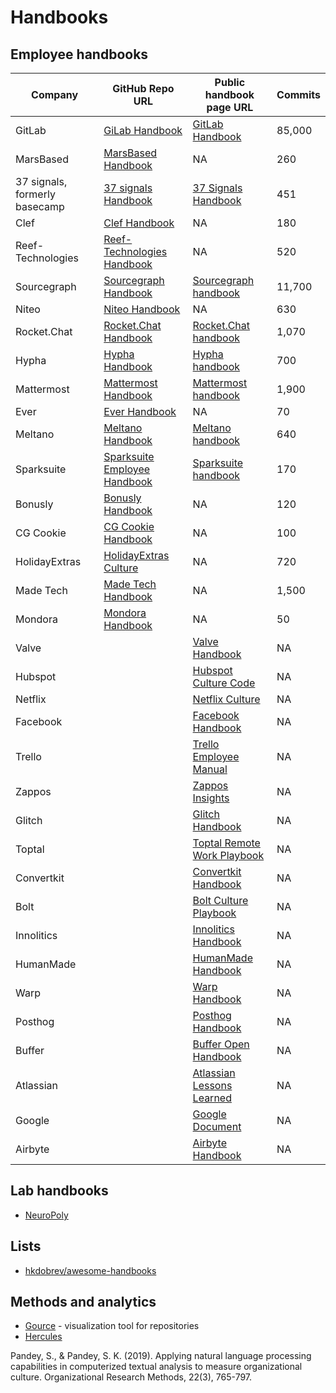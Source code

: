# Handbooks

## Employee handbooks

| Company           | GitHub Repo URL                                                                 | Public handbook page URL                                                                                                 | Commits |
|-------------------|---------------------------------------------------------------------------------|--------------------------------------------------------------------------------------------------------------------------| ------- |
| GitLab            | [GiLab Handbook](https://gitlab.com/gitlab-com/content-sites/handbook)          | [GitLab Handbook](https://handbook.gitlab.com/)                                                                          | 85,000  |
| MarsBased         | [MarsBased Handbook](https://github.com/MarsBased/handbook)                     | NA                                                                                                                       | 260     |
| 37 signals, formerly basecamp| [37 signals Handbook](https://github.com/basecamp/handbook)          | [37 Signals Handbook](https://basecamp.com/handbook)                                                                     | 451     |
| Clef              | [Clef Handbook](https://github.com/clef/handbook)                               | NA                                                                                                                       | 180     |
| Reef-Technologies | [Reef-Technologies Handbook](https://github.com/reef-technologies/handbook)     | NA                                                                                                                       | 520     |
| Sourcegraph       | [Sourcegraph Handbook](https://github.com/sourcegraph/handbook)                 | [Sourcegraph handbook](https://basecamp.com/handbook)                                                                    | 11,700  |
| Niteo             | [Niteo Handbook](https://github.com/teamniteo/handbook)                         | NA                                                                                                                       | 630     |
| Rocket.Chat       | [Rocket.Chat Handbook](https://github.com/RocketChat/handbook)                  | [Rocket.Chat handbook](https://handbook.rocket.chat/space/Handbook)                                                      | 1,070   |
| Hypha             | [Hypha Handbook](https://github.com/hyphacoop/handbook)                         | [Hypha handbook](https://handbook.hypha.coop/)                                                                           | 700     |
| Mattermost        | [Mattermost Handbook](https://github.com/mattermost/mattermost-handbook)        | [Mattermost handbook](https://handbook.mattermost.com/)                                                                  | 1,900   |
| Ever              | [Ever Handbook](https://github.com/ever-co/handbook)                            | NA                                                                                                                       | 70      |
| Meltano           | [Meltano Handbook](https://github.com/meltano/handbook)                         | [Meltano handbook](https://handbook.meltano.com/)                                                                        | 640     |
| Sparksuite        | [Sparksuite Employee Handbook](https://github.com/sparksuite/employee-handbook) | [Sparksuite handbook](https://handbook.sparksuite.com/)                                                                  | 170     |
| Bonusly           | [Bonusly Handbook](https://github.com/bonusly/un-handbook)                      | NA                                                                                                                       | 120     |
| CG Cookie         | [CG Cookie Handbook](https://github.com/CGCookie/handbook)                      | NA                                                                                                                       | 100     |
| HolidayExtras     | [HolidayExtras Culture](https://github.com/holidayextras/culture)               | NA                                                                                                                       | 720     |
| Made Tech         | [Made Tech Handbook](https://github.com/madetech/handbook)                      | NA                                                                                                                       | 1,500   |
| Mondora           | [Mondora Handbook](https://github.com/mondora/handbook)                         | NA                                                                                                                       | 50      |
| Valve             |                                                                                 | [Valve Handbook](https://assets.sbnation.com/assets/1074301/Valve_Handbook_LowRes.pdf)                                   | NA      |
| Hubspot           |                                                                                 | [Hubspot Culture Code](https://de.slideshare.net/slideshow/the-hubspot-culture-code-creating-a-company-we-love/17415022) | NA      |
| Netflix           |                                                                                 | [Netflix Culture](https://igormroz.com/documents/netflix_culture.pdf)                                                    | NA      |
| Facebook          |                                                                                 | [Facebook Handbook](https://airows.com/creative/a-look-inside-the-beautiful-handbook-facebook-gives-all-new-employees)   | NA      |
| Trello            |                                                                                 | [Trello Employee Manual](https://trello.com/b/HbTEX5hb/employee-manual)                                                  | NA      |
| Zappos            |                                                                                 | [Zappos Insights](https://www.zappos.com/c/zappos-insights)                                                              | NA      |
| Glitch            |                                                                                 | [Glitch Handbook](https://handbook.glitch.me/)                                                                           | NA      |
| Toptal            |                                                                                 | [Toptal Remote Work Playbook](https://www.toptal.com/remote-work-playbook)                                               | NA      |
| Convertkit        |                                                                                 | [Convertkit Handbook](https://convertkit.com/handbook)                                                                   | NA      |
| Bolt              |                                                                                 | [Bolt Culture Playbook](https://conscious.org/bolts-conscious-culture-culture-playbook/)                                 | NA      |
| Innolitics        |                                                                                 | [Innolitics Handbook](https://innolitics.com/about/handbook/)                                                            | NA      |
| HumanMade         |                                                                                 | [HumanMade Handbook](https://handbook.hmn.md/)                                                                           | NA      |
| Warp              |                                                                                 | [Warp Handbook](https://warpdev.notion.site/Public-Warp-How-We-Work-b872d41a1da743fca18220a731aeba48)                    | NA      |
| Posthog           |                                                                                 | [Posthog Handbook](https://posthog.com/handbook)                                                                         | NA      |
| Buffer            |                                                                                 | [Buffer Open Handbook](https://buffer.com/open)                                                                          | NA      |
| Atlassian         |                                                                                 | [Atlassian Lessons Learned](https://atlassianblog.wpengine.com/wp-content/uploads/2024/01/lessonslearned.pdf)            | NA      |
| Google            |                                                                                 | [Google Document](https://docs.google.com/document/d/1MiDUOqiY8UHUxbHqe9sVa8rezFplnl1b2HBxAZGKGh8/edit)                  | NA      |
| Airbyte           |                                                                                 | [Airbyte Handbook](https://handbook.airbyte.com/)                                                                        | NA      |


## Lab handbooks

- [NeuroPoly](https://neuro.polymtl.ca/README.html)

## Lists

- [hkdobrev/awesome-handbooks](https://github.com/hkdobrev/awesome-handbooks)

## Methods and analytics

- [Gource](https://github.com/acaudwell/Gource) - visualization tool for repositories
- [Hercules](https://github.com/src-d/hercules)

Pandey, S., & Pandey, S. K. (2019). Applying natural language processing capabilities in computerized textual analysis to measure organizational culture. Organizational Research Methods, 22(3), 765-797.
